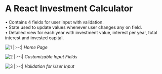 ﻿# A React Investment Calculator
•	Contains 4 fields for user input with validation.\
•	State used to update values whenever user changes any on field.\
•	Detailed view for each year with investment value, interest per year, total interest and invested capital.

![1](https://github.com/JAYitis/Investment-Calculator/assets/76193106/f88a3249-5400-40a2-8536-b47a08e4d2fc)
|:--:| 
*Home Page*

![2](https://github.com/JAYitis/Investment-Calculator/assets/76193106/97dfeba4-f98c-42de-a532-52a85d14165d)
|:--:| 
*Customizable Input Fields*

![3](https://github.com/JAYitis/Investment-Calculator/assets/76193106/04ef24a1-2cf8-4759-9631-7476f715a0fd)
|:--:|
*Validation for User Input*


